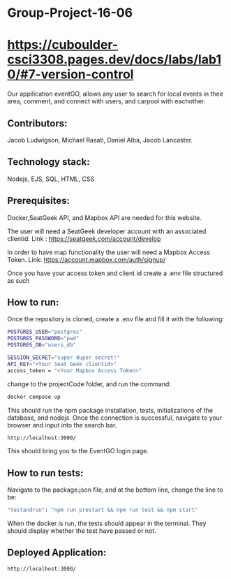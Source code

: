 # Group-Project-16-06

# https://cuboulder-csci3308.pages.dev/docs/labs/lab10/#7-version-control

Our appilication eventGO, allows any user to search for local events in their area, comment, and connect with users, and carpool with eachother. 

## Contributors: 
Jacob Ludwigson, Michael Rasati, Daniel Alba, Jacob Lancaster.

## Technology stack: 
Nodejs, EJS, SQL, HTML, CSS

## Prerequisites:
Docker,SeatGeek API, and Mapbox API are needed for this website.

The user will need a SeatGeek developer account with an associated clientid.
Link : https://seatgeek.com/account/develop

In order to have map functionality the user will need a Mapbox Access Token.
Link: https://account.mapbox.com/auth/signup/

Once you have your access token and client id create a .env file structured as such

## How to run:

Once the repository is cloned, create a .env file and fill it with the following:
```bash 
POSTGRES_USER="postgres"
POSTGRES_PASSWORD="pwd"
POSTGRES_DB="users_db"

SESSION_SECRET="super duper secret!"
API_KEY="<Your Seat Geek clientid>"
access_token = "<Your Mapbox Access Token>"
```
change to the projectCode folder, and run the command:
```bash 
docker compose up
```
This should run the npm package installation, tests, initializations of the database, and nodejs. 
Once the connection is successful, navigate to your browser and input into the search bar. 
```bash
http://localhost:3000/
```
This should bring you to the EventGO login page. 
## How to run tests:
Navigate to the package.json file, and at the bottom line, change the line to be:
```bash
"testandrun": "npm run prestart && npm run test && npm start"
```
When the docker is run, the tests should appear in the terminal. They should display whether the test have passed or not. 

## Deployed Application:
```bash
http://localhost:3000/
```
